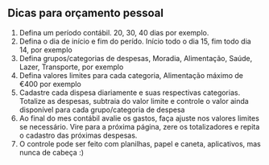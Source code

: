## Dicas para orçamento pessoal

1. Defina um período contábil. 20, 30, 40 dias por exemplo.
2. Defina o dia de início e fim do perído. Início todo o dia 15, fim todo dia 14, por exemplo
3. Defina grupos/categorias de despesas, Moradia, Alimentação, Saúde, Lazer, Transporte, por exemplo
4. Defina valores limites para cada categoria, Alimentação máximo de €400 por exemplo
5. Cadastre cada dispesa diariamente e suas respectivas categorias. Totalize as despesas, subtraia do valor limite e controle o valor ainda disponível para cada grupo/categoria de despesa
6. Ao final do mes contábil avalie os gastos, faça ajuste nos valores limites se necessário. Vire para a próxima página, zere os totalizadores e repita o cadastro das próximas despesas.
7. O controle pode ser feito com planilhas, papel e caneta, aplicativos, mas nunca de cabeça :)
